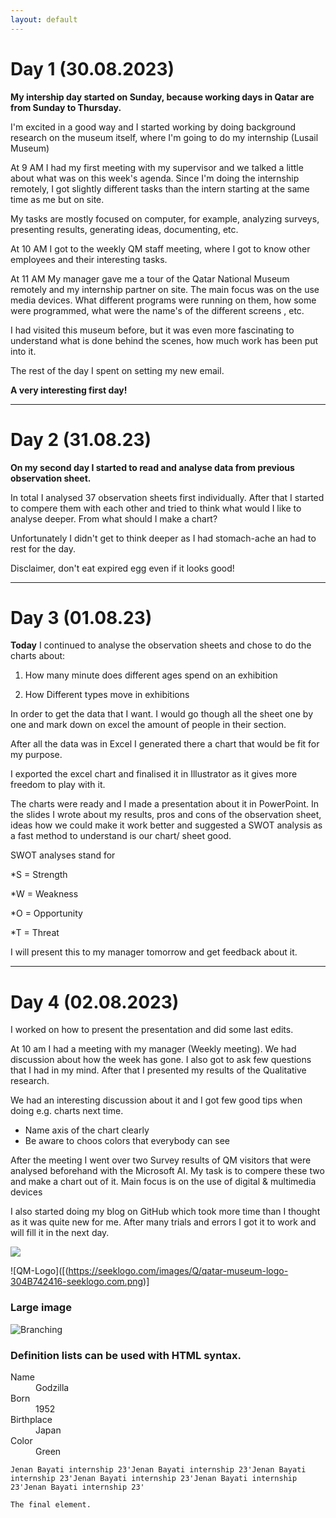 ```yaml
---
layout: default
---
```


# Day 1 (30.08.2023)

<b>My intership day started on Sunday, because working days in Qatar are from Sunday to Thursday.</b> 

I'm excited in a good way and I started working by doing background research on the museum itself, where I'm going to do my internship (Lusail Museum)

At 9 AM I had my first meeting with my supervisor and we talked a little about what was on this week's agenda. Since I'm doing the internship remotely, I got slightly different tasks than the intern starting at the same time as me but on site.

My tasks are mostly focused on computer, for example, analyzing surveys, presenting results, generating ideas, documenting, etc.


At 10 AM I got to the weekly QM staff meeting, where I got to know other employees and their interesting tasks.

At 11 AM My manager gave me a tour of the Qatar National Museum remotely and my internship partner on site. The main focus was on the use media devices. What different programs were running on them, how some were programmed, what were the name's of the different screens , etc.

I had visited this museum before, but it was even more fascinating to understand what is done behind the scenes, how much work has been put into it.

The rest of the day I spent on setting my new email.

<b>A very interesting first day!</b>

***

# Day 2 (31.08.23)

<b>On my second day I started to read and analyse data from previous observation sheet.</b>

In total I analysed 37 observation sheets first individually. After that I started to compere them with each other and tried to think what would I like to analyse deeper. From what should I  make a chart?

Unfortunately I didn't get to think deeper as I had stomach-ache an had to rest for the day.

Disclaimer, don't eat expired egg even if it looks good!

***

# Day 3 (01.08.23)

<b>Today</b> I continued to analyse the observation sheets and chose to do the charts about:

1. How many minute does different ages spend on an exhibition

2. How Different types move in exhibitions

In order to get the data that I want. I would go though all the sheet one by one and mark down on excel the amount of people in their section.

After all the data was in Excel I generated there a chart that would be fit for my purpose.

I exported the excel chart and finalised it in Illustrator as it gives more freedom to play with it.

The charts were ready and  I made a presentation about it in PowerPoint.  In the slides I wrote about my results, pros and cons of the observation sheet,  ideas how we could make it work better and suggested a SWOT analysis as a fast method to understand is our chart/ sheet good.

SWOT analyses stand for

*S = Strength

*W = Weakness

*O = Opportunity

*T = Threat

I will present this to my manager tomorrow and get feedback about it.

***

# Day 4 (02.08.2023)

I worked on how to present the presentation and did some last edits.

At 10 am I had a meeting with my manager (Weekly meeting). We had discussion about how the week has gone. I also got to ask few questions that I had in my mind. After that I presented my results of the Qualitative research.

We had an interesting discussion about it and I got few good tips when doing e.g. charts next time.
* Name axis of the chart clearly
* Be aware to choos colors that everybody can see

After the meeting I went over two Survey results of QM visitors that were analysed beforehand with the Microsoft AI. My task is to compere these two and make a chart out of it. Main focus is on the use of digital & multimedia devices

I also started doing my blog on GitHub which took more time than I thought as it was quite new for me. After many trials and errors I got it to work and will fill it in the next day.


<img src="https://html.sammy-codes.com/images/small-profile.jpeg">


![QM-Logo]([(https://seeklogo.com/images/Q/qatar-museum-logo-304B742416-seeklogo.com.png)]
### Large image

![Branching](https://guides.github.com/activities/hello-world/branching.png)


### Definition lists can be used with HTML syntax.

<dl>
<dt>Name</dt>
<dd>Godzilla</dd>
<dt>Born</dt>
<dd>1952</dd>
<dt>Birthplace</dt>
<dd>Japan</dd>
<dt>Color</dt>
<dd>Green</dd>
</dl>

```
Jenan Bayati internship 23'Jenan Bayati internship 23'Jenan Bayati internship 23'Jenan Bayati internship 23'Jenan Bayati internship 23'Jenan Bayati internship 23'
```

```
The final element.
```

